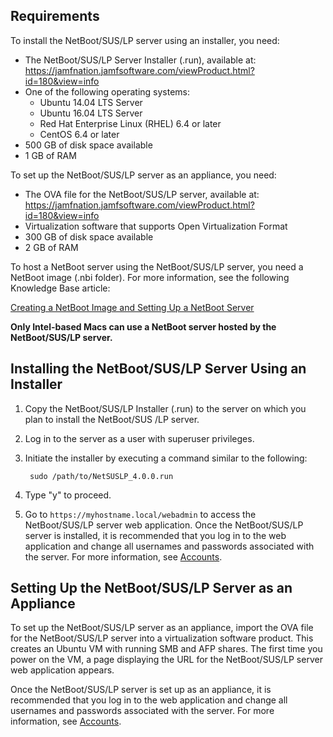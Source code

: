 ## Requirements

To install the NetBoot/SUS/LP server using an installer, you need:

* The NetBoot/SUS/LP Server Installer (.run), available at:
<https://jamfnation.jamfsoftware.com/viewProduct.html?id=180&view=info>
* One of the following operating systems:
	* Ubuntu 14.04 LTS Server
	* Ubuntu 16.04 LTS Server
	* Red Hat Enterprise Linux (RHEL) 6.4 or later
	* CentOS 6.4 or later
* 500 GB of disk space available 
* 1 GB of RAM

To set up the NetBoot/SUS/LP server as an appliance, you need:

* The OVA file for the NetBoot/SUS/LP server, available at:
<https://jamfnation.jamfsoftware.com/viewProduct.html?id=180&view=info>
* Virtualization software that supports Open Virtualization Format 
* 300 GB of disk space available
* 2 GB of RAM

To host a NetBoot server using the NetBoot/SUS/LP server, you need a NetBoot image (.nbi folder). For more information, see the following Knowledge Base article:

[Creating a NetBoot Image and Setting Up a NetBoot Server](https://jamfnation.jamfsoftware.com/article.html?id=307)

**Only Intel-based Macs can use a NetBoot server hosted by the NetBoot/SUS/LP server.**

## Installing the NetBoot/SUS/LP Server Using an Installer
1. Copy the NetBoot/SUS/LP Installer (.run) to the server on which you plan to install the NetBoot/SUS /LP server.

2. Log in to the server as a user with superuser privileges.

3. Initiate the installer by executing a command similar to the following:

		sudo /path/to/NetSUSLP_4.0.0.run
	
4. Type "y" to proceed.

5. Go to `https://myhostname.local/webadmin` to access the NetBoot/SUS/LP server web application. Once the NetBoot/SUS/LP server is installed, it is recommended that you log in to the web application and change all usernames and passwords associated with the server. For more information, see [Accounts](accounts.md).

## Setting Up the NetBoot/SUS/LP Server as an Appliance
To set up the NetBoot/SUS/LP server as an appliance, import the OVA file for the NetBoot/SUS/LP server into a virtualization software product. This creates an Ubuntu VM with running SMB and AFP shares. The first time you power on the VM, a page displaying the URL for the NetBoot/SUS/LP server web application appears.

Once the NetBoot/SUS/LP server is set up as an appliance, it is recommended that you log in to the web application and change all usernames and passwords associated with the server. For more information, see [Accounts](accounts.md).
